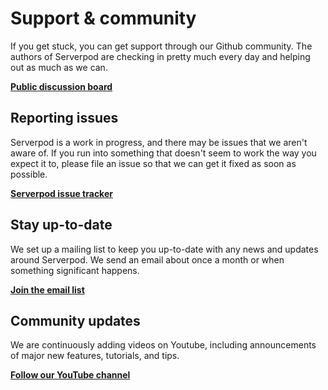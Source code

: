 # Support & community

If you get stuck, you can get support through our Github community. The authors of Serverpod are checking in pretty much every day and helping out as much as we can.

__[Public discussion board](https://github.com/serverpod/serverpod/discussions)__

## Reporting issues

Serverpod is a work in progress, and there may be issues that we aren't aware of. If you run into something that doesn't seem to work the way you expect it to, please file an issue so that we can get it fixed as soon as possible.

__[Serverpod issue tracker](https://github.com/serverpod/serverpod/issues)__

## Stay up-to-date

We set up a mailing list to keep you up-to-date with any news and updates around Serverpod. We send an email about once a month or when something significant happens.

__[Join the email list](https://serverpod.news)__

## Community updates

We are continuously adding videos on Youtube, including announcements of major new features, tutorials, and tips.

__[Follow our YouTube channel](https://www.youtube.com/@serverpod)__